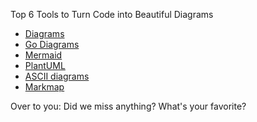 Top 6 Tools to Turn Code into Beautiful Diagrams  
  
- [Diagrams](https://diagrams.mingrammer.com/)  
- [Go Diagrams]()  
- [Mermaid](https://mermaid.js.org/)  
- [PlantUML](https://plantuml.com/en-dark/)
- [ASCII diagrams](https://asciidiagrams.github.io/)  
- [Markmap](https://markmap.js.org/)  
  
Over to you: Did we miss anything? What's your favorite?


